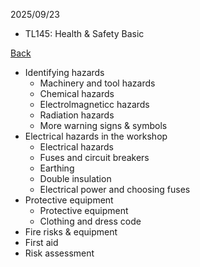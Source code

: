 2025/09/23

- TL145: Health & Safety Basic

[Back](../README.md)

- Identifying hazards
    - Machinery and tool hazards
    - Chemical hazards
    - Electrolmagneticc hazards
    - Radiation hazards
    - More warning signs & symbols
- Electrical hazards in the workshop
    - Electrical hazards
    - Fuses and circuit breakers
    - Earthing
    - Double insulation
    - Electrical power and choosing fuses
- Protective equipment
    - Protective equipment
    - Clothing and dress code
- Fire risks & equipment
- First aid
- Risk assessment